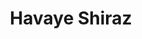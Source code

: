 ---
layout: post
layout: main
title:  Havaye Shiraz
categories: [maziar_fallahi]
file: /assets/music/maziar_fallahi.mp3
---